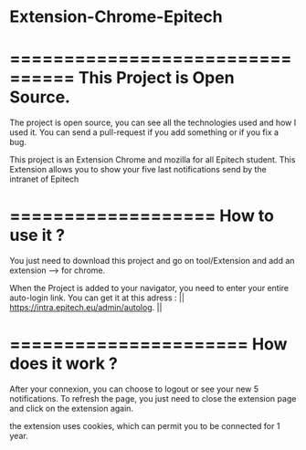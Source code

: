 # Extension-Chrome-Epitech

================================
  This Project is Open Source.
================================

The project is open source, you can see all the technologies used and how I used it.
You can send a pull-request if you add something or if you fix a bug.

This project is an Extension Chrome and mozilla for all Epitech student.
This Extension allows you to show your five last notifications send by the intranet of Epitech


===================
  How to use it ?
===================

You just need to download this project and go on tool/Extension and add an extension --> for chrome.

When the Project is added to your navigator, you need to enter your entire auto-login link.
You can get it at this adress : ||  https://intra.epitech.eu/admin/autolog.  ||

======================
  How does it work ?
======================

After your connexion, you can choose to logout or see your new 5 notifications.
To refresh the page, you just need to close the extension page and click on the extension again.

the extension uses cookies, which can permit you to be connected for 1 year.
